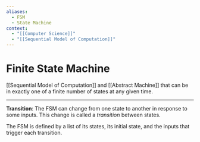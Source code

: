 ```yaml
---
aliases:
  - FSM
  - State Machine
context:
  - "[[Computer Science]]"
  - "[[Sequential Model of Computation]]"
---
```


# Finite State Machine

[[Sequential Model of Computation]] and [[Abstract Machine]] that can be in exactly one of a finite number of states at any given time.

---

**Transition**: The FSM can change from one state to another in response to some inputs. This change is called a _transition_ between states.

The FSM is defined by a list of its states, its initial state, and the inputs that trigger each transition.
